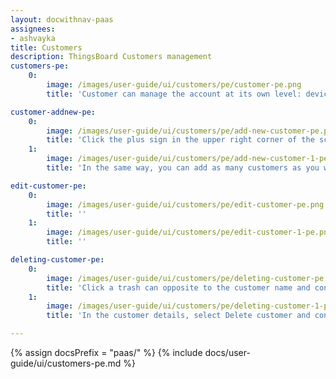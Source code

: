 ```yaml
---
layout: docwithnav-paas
assignees:
- ashvayka
title: Customers
description: ThingsBoard Customers management
customers-pe:
    0:
        image: /images/user-guide/ui/customers/pe/customer-pe.png
        title: 'Customer can manage the account at its own level: devices, rule chains, assets, etc.'

customer-addnew-pe:
    0:
        image: /images/user-guide/ui/customers/pe/add-new-customer-pe.png
        title: 'Click the plus sign in the upper right corner of the screen. In the opened dialog box, enter a name of the new customer and click Add;'
    1:
        image: /images/user-guide/ui/customers/pe/add-new-customer-1-pe.png
        title: 'In the same way, you can add as many customers as you want and manage customer account'

edit-customer-pe:
    0:
        image: /images/user-guide/ui/customers/pe/edit-customer-pe.png
        title: ''
    1:
        image: /images/user-guide/ui/customers/pe/edit-customer-1-pe.png
        title: ''

deleting-customer-pe:
    0:
        image: /images/user-guide/ui/customers/pe/deleting-customer-pe.png
        title: 'Click a trash can opposite to the customer name and confirm deleting an account in the dialog box.'
    1:
        image: /images/user-guide/ui/customers/pe/deleting-customer-1-pe.png
        title: 'In the customer details, select Delete customer and confirm deleting an account in the dialog box.'

---
```


{% assign docsPrefix = "paas/" %}
{% include docs/user-guide/ui/customers-pe.md %}